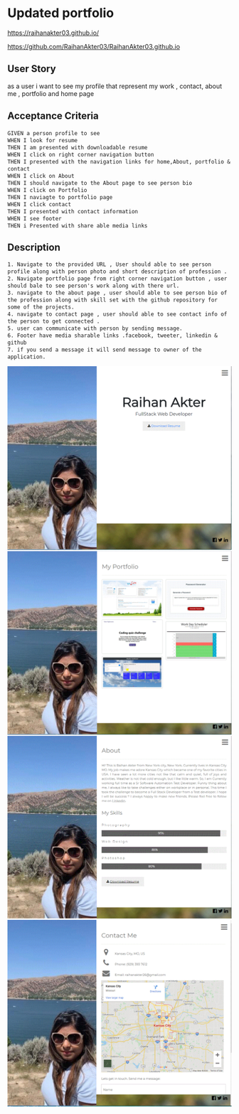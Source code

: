 # Updated portfolio

https://raihanakter03.github.io/

https://github.com/RaihanAkter03/RaihanAkter03.github.io

## User Story 
as a user i want to see my profile that represent my 
work , contact, about me , portfolio and home page


## Acceptance Criteria

```
GIVEN a person profile to see
WHEN I look for resume 
THEN I am presented with downloadable resume
WHEN I click on right corner navigation button
THEN I presented with the navigation links for home,About, portfolio & contact
WHEN I click on About 
THEN I should navigate to the About page to see person bio
WHEN I click on Portfolio 
THEN I naviagte to portfolio page
WHEN I click contact
THEN I presented with contact information
WHEN I see footer 
THEN i Presented with share able media links
```

## Description
```
1. Navigate to the provided URL , User should able to see person profile along with person photo and short description of profession .
2. Navigate portfolio page from right corner navigation button , user should bale to see person's work along with there url.
3. navigate to the about page , user should able to see person bio of the profession along with skill set with the github repository for some of the projects.
4. navigate to contact page , user should able to see contact info of the person to get connected .
5. user can communicate with person by sending message.
6. Footer have media sharable links .facebook, tweeter, linkedin & github
7. if you send a message it will send message to owner of the application.

```

![assets](./assets/home.gif)
![assets](./assets/portfolio.gif)
![assets](./assets/about.gif)
![assets](./assets/contact.gif)
